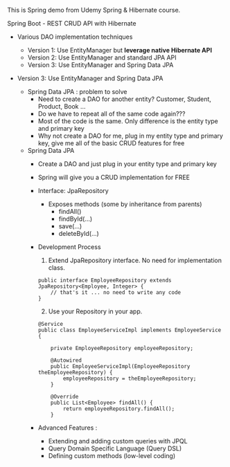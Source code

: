 This is Spring demo from Udemy Spring & Hibernate course.  

Spring Boot - REST CRUD API with Hibernate
- Various DAO implementation techniques
	- Version 1: Use EntityManager but **leverage native Hibernate API**
	- Version 2: Use EntityManager and standard JPA API
	- Version 3: Use EntityManager and Spring Data JPA 

- Version 3: Use EntityManager and Spring Data JPA 
	- Spring Data JPA : problem to solve
		- Need to create a DAO for another entity? Customer, Student, Product, Book ...
		- Do we have to repeat all of the same code again???
		- Most of the code is the same. Only difference is the entity type and primary key
		- Why not create a DAO for me, plug in my entity type and primary key, give me all of the basic CRUD features for free
	- Spring Data JPA 
		- Create a DAO and just plug in your entity type and primary key
		- Spring will give you a CRUD implementation for FREE
		- Interface: JpaRepository
			- Exposes methods (some by inheritance from parents)
				- findAll()
				- findById(...)
				- save(...)
				- deleteById(...)
		- Development Process
			1. Extend JpaRepository interface. No need for implementation class.
			
			```
			public interface EmployeeRepository extends JpaRepository<Employee, Integer> {
				// that's it ... no need to write any code
			}
			```

			2. Use your Repository in your app. 

			```
			@Service
			public class EmployeeServiceImpl implements EmployeeService {

				private EmployeeRepository employeeRepository;
			 
				@Autowired
				public EmployeeServiceImpl(EmployeeRepository theEmployeeRepository) {
					employeeRepository = theEmployeeRepository;
				}

				@Override
				public List<Employee> findAll() {
					return employeeRepository.findAll();
				}
			```
		- Advanced Features :
 			- Extending and adding custom queries with JPQL
			- Query Domain Specific Language (Query DSL)
			- Defining custom methods (low-level coding)

